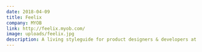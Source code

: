 ```yaml
---
date: 2018-04-09
title: Feelix
company: MYOB
link: http://feelix.myob.com/
image: uploads/feelix.jpg
description: A living styleguide for product designers & developers at MYOB. Explore foundations of our design system including typography, colors, grid and more.
---
```


